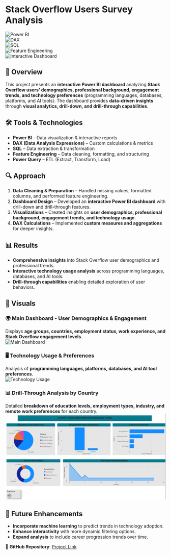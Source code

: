# Stack Overflow Users Survey Analysis  

![Power BI](https://img.shields.io/badge/Power%20BI-Data%20Visualization-yellow)  
![DAX](https://img.shields.io/badge/DAX-Data%20Analysis-orange)  
![SQL](https://img.shields.io/badge/SQL-Querying-blue)  
![Feature Engineering](https://img.shields.io/badge/Feature%20Engineering-Data%20Preparation-green)  
![Interactive Dashboard](https://img.shields.io/badge/Interactive%20Dashboard-User%20Insights-red)  

## 📌 Overview  
This project presents an **interactive Power BI dashboard** analyzing **Stack Overflow users' demographics, professional background, engagement trends, and technology preferences** (programming languages, databases, platforms, and AI tools). The dashboard provides **data-driven insights** through **visual analytics, drill-down, and drill-through capabilities**.  

## 🛠 Tools & Technologies  
- **Power BI** – Data visualization & interactive reports  
- **DAX (Data Analysis Expressions)** – Custom calculations & metrics  
- **SQL** – Data extraction & transformation  
- **Feature Engineering** – Data cleaning, formatting, and structuring  
- **Power Query** – ETL (Extract, Transform, Load)  

## 🔍 Approach  
1. **Data Cleaning & Preparation** – Handled missing values, formatted columns, and performed feature engineering.  
2. **Dashboard Design** – Developed an **interactive Power BI dashboard** with drill-down and drill-through features.  
3. **Visualizations** – Created insights on **user demographics, professional background, engagement trends, and technology usage**.  
4. **DAX Calculations** – Implemented **custom measures and aggregations** for deeper insights.  

## 📊 Results  
- **Comprehensive insights** into Stack Overflow user demographics and professional trends.  
- **Interactive technology usage analysis** across programming languages, databases, and AI tools.  
- **Drill-through capabilities** enabling detailed exploration of user behaviors.  

## 📸 Visuals  

### 🌍 Main Dashboard - User Demographics & Engagement  
Displays **age groups, countries, employment status, work experience, and Stack Overflow engagement levels**.  
![Main Dashboard](user_demographics_and_engagement.png)  

### 🖥️ Technology Usage & Preferences  
Analysis of **programming languages, platforms, databases, and AI tool preferences**.  
![Technology Usage](technology_usage_and_preference.png)  

### 📊 Drill-Through Analysis by Country  
Detailed **breakdown of education levels, employment types, industry, and remote work preferences** for each country.  
![Drill-Through Dashboard](analysis_by_country.png)  

## 🚀 Future Enhancements  
- **Incorporate machine learning** to predict trends in technology adoption.  
- **Enhance interactivity** with more dynamic filtering options.  
- **Expand analysis** to include career progression trends over time.  

🔗 **GitHub Repository**: [Project Link](https://github.com/Sindhura1897/Satck-Overflow-Users-Survey-Analysis)  
